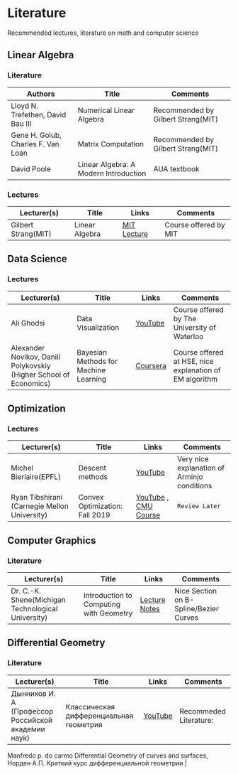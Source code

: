 # Literature
Recommended lectures, literature on math and computer science

## Linear Algebra 
### Literature 

| __Authors__ | __Title__ | __Comments__ |
|-------------|------------|------------|
| Lloyd N. Trefethen, David Bau III| Numerical Linear Algebra | Recommended by Gilbert Strang(MIT) |
| Gene H. Golub, Charles F. Van Loan  |  Matrix Computation | Recommended by Gilbert Strang(MIT) |
| David Poole | Linear Algebra: A Modern Introduction | AUA textbook |

### Lectures
| __Lecturer(s)__ | __Title__ | __Links__ | __Comments__ |
|-------------|------------|------------|------------|
| Gilbert Strang(MIT)| Linear Algebra | [MIT Lecture ](https://ocw.mit.edu/courses/mathematics/18-06-linear-algebra-spring-2010/)  | Course offered by MIT |

## Data Science 
### Lectures
| __Lecturer(s)__ | __Title__ | __Links__ | __Comments__ |
|-------------|------------|------------|------------|
| Ali Ghodsi| Data Visualization | [YouTube](https://www.youtube.com/watch?v=L-pQtGm3VS8&list=PLehuLRPyt1HzQoXEhtNuYTmd0aNQvtyAK)  | Course offered by The University of Waterloo |
|Alexander Novikov, Daniil Polykovskiy (Higher School of Economics) |Bayesian Methods for Machine Learning| [Coursera](https://www.coursera.org/learn/bayesian-methods-in-machine-learning?specialization=aml#syllabus) | Course offered at HSE, nice explanation of EM algorithm |

## Optimization
### Lectures
| __Lecturer(s)__ | __Title__ | __Links__ | __Comments__ |
|-------------|------------|------------|------------|
| Michel Bierlaire(EPFL)| Descent methods| [YouTube](https://www.youtube.com/watch?v=3wh_TLzuiRI&list=PL10NOnsbP5Q7wNrYItE2GhKq05cVov97e&index=1)  | Very nice explanation of Arminjo conditions |
|Ryan Tibshirani (Carnegie Mellon University) | Convex Optimization: Fall 2019 | [YouTube](https://www.youtube.com/watch?v=ucPR0lSFpdk&list=PLjbUi5mgii6AGJW3La3BpEXe27n8v3biT) , [CMU Course](http://www.stat.cmu.edu/~ryantibs/convexopt/) | ```Review Later ```| 

## Computer Graphics 
### Literature
| __Lecturer(s)__ | __Title__ | __Links__ | __Comments__ |
|-------------|------------|------------|------------|
|Dr. C.-K. Shene(Michigan Technological University) |Introduction to Computing with Geometry | [Lecture Notes](https://pages.mtu.edu/~shene/COURSES/cs3621/NOTES/)| Nice Section on B-Spline/Bezier Curves |


## Differential Geometry
### Literature
| __Lecturer(s)__ | __Title__ | __Links__ | __Comments__ |
|-------------|------------|------------|------------|
|Дынников И. А (Профе́ссор Росси́йской акаде́мии нау́к) | Классическая дифференциальная геометрия  | [YouTube](https://www.youtube.com/watch?v=Yk0bSg0I8gw&list=PLcsjsqLLSfND70ynUJIzQpKFMSMwCIC0m)| Recommeded Literature:  
Manfredo p. do carmo Differential Geometry of curves and surfaces,
Норден А.П.	Краткий курс дифференциальной геометрии |
